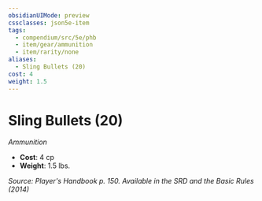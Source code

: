 ```yaml
---
obsidianUIMode: preview
cssclasses: json5e-item
tags:
  - compendium/src/5e/phb
  - item/gear/ammunition
  - item/rarity/none
aliases:
  - Sling Bullets (20)
cost: 4
weight: 1.5
---
```

# Sling Bullets (20)
*Ammunition*  

- **Cost**: 4 cp
- **Weight**: 1.5 lbs.

*Source: Player's Handbook p. 150. Available in the <span title='Systems Reference Document (5.1)'>SRD</span> and the Basic Rules (2014)*
